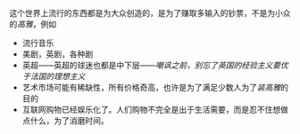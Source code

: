 这个世界上流行的东西都是为大众创造的，是为了赚取多输入的钞票，不是为小众的*高雅*，例如

* 流行音乐
* 美剧，英剧，各种剧
* 英超——英超的球迷也都是中下层——*嘲讽之前，别忘了英国的经验主义要优于法国的理想主义*
* 艺术市场可能有稀缺性，所有价格奇高，也许是为了满足少数人为了*装高雅*的目的
* 互联网购物已经娱乐化了。人们购物不完全是出于生活需要，而是忍不住想做点什么，为了消磨时间。